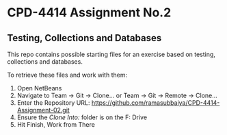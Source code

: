 # CPD-4414 Assignment No.2
## Testing, Collections and Databases

This repo contains possible starting files for an exercise based on testing, collections and databases.

To retrieve these files and work with them:

1. Open NetBeans
2. Navigate to Team -> Git -> Clone... or Team -> Git -> Remote -> Clone...
3. Enter the Repository URL: https://github.com/ramasubbaiya/CPD-4414-Assignment-02.git
4. Ensure the *Clone Into:* folder is on the F: Drive
5. Hit Finish, Work from There